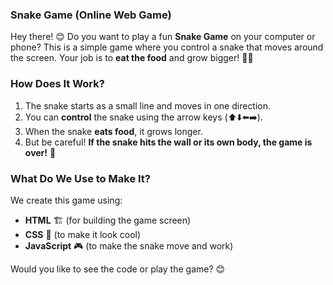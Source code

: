 ### **Snake Game (Online Web Game)**  

Hey there! 😊 Do you want to play a fun **Snake Game** on your computer or phone? This is a simple game where you control a snake that moves around the screen. Your job is to **eat the food** and grow bigger! 🐍🍎  

### **How Does It Work?**  
1. The snake starts as a small line and moves in one direction.  
2. You can **control** the snake using the arrow keys (⬆️⬇️⬅️➡️).  
3. When the snake **eats food**, it grows longer.  
4. But be careful! **If the snake hits the wall or its own body, the game is over!** 🚫  

### **What Do We Use to Make It?**  
We create this game using:  
- **HTML** 🏗️ (for building the game screen)  
- **CSS** 🎨 (to make it look cool)  
- **JavaScript** 🎮 (to make the snake move and work)  

Would you like to see the code or play the game? 😊
